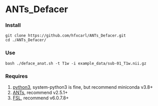 # ANTs_Defacer

### Install
```
git clone https://github.com/hfxcarl/ANTs_Defacer.git
cd ./ANTs_Defacer/
```

### Use
```
bash ./deface_anat.sh -t T1w -i example_data/sub-01_T1w.nii.gz
```

### Requires
1. [python3](https://docs.anaconda.com/free/miniconda/), system-python3 is fine, but recommend miniconda v3.8+
2. [ANTs](https://github.com/ANTsX/ANTs), recommend v2.5.1+
3. [FSL](https://fsl.fmrib.ox.ac.uk/fsl/fslwiki/), recommend v6.0.7.8+
